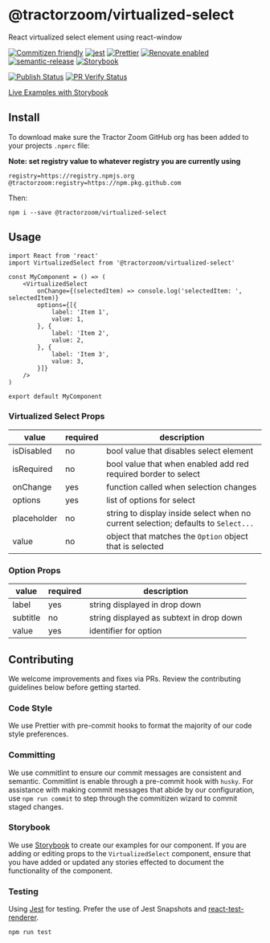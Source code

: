 # @tractorzoom/virtualized-select

React virtualized select element using react-window

[![Commitizen friendly](https://img.shields.io/badge/commitizen-friendly-brightgreen.svg)](http://commitizen.github.io/cz-cli/) [![jest](https://jestjs.io/img/jest-badge.svg)](https://github.com/facebook/jest) [![Prettier](https://img.shields.io/badge/code_style-prettier-ff69b4.svg?style=flat-square)](https://github.com/prettier/prettier) [![Renovate enabled](https://img.shields.io/badge/renovate-enabled-brightgreen.svg)](https://renovatebot.com/) [![semantic-release](https://img.shields.io/badge/%20%20%F0%9F%93%A6%F0%9F%9A%80-semantic--release-e10079.svg)](https://github.com/semantic-release/semantic-release) [![Storybook](https://cdn.jsdelivr.net/gh/storybookjs/brand@master/badge/badge-storybook.svg)](https://tractorzoom.github.io/virtualized-select/)

[![Publish Status](https://github.com/TractorZoom/virtualized-select/workflows/publish/badge.svg)](https://github.com/TractorZoom/virtualized-select/actions) [![PR Verify Status](https://github.com/TractorZoom/virtualized-select/workflows/pull_request_verify/badge.svg)](https://github.com/TractorZoom/virtualized-select/actions)

[Live Examples with Storybook](https://tractorzoom.github.io/virtualized-select/)

## Install

To download make sure the Tractor Zoom GitHub org has been added to your projects `.npmrc` file:

**Note: set registry value to whatever registry you are currently using**

```
registry=https://registry.npmjs.org
@tractorzoom:registry=https://npm.pkg.github.com
```

Then:

```
npm i --save @tractorzoom/virtualized-select
```

## Usage

```
import React from 'react'
import VirtualizedSelect from '@tractorzoom/virtualized-select'

const MyComponent = () => (
    <VirtualizedSelect
        onChange={(selectedItem) => console.log('selectedItem: ', selectedItem)}
        options={[{
            label: 'Item 1',
            value: 1,
        }, {
            label: 'Item 2',
            value: 2,
        }, {
            label: 'Item 3',
            value: 3,
        }]}
    />
)

export default MyComponent
```

### Virtualized Select Props

| value       | required | description                                                                        |
| ----------- | -------- | ---------------------------------------------------------------------------------- |
| isDisabled  | no       | bool value that disables select element                                            |
| isRequired  | no       | bool value that when enabled add red required border to select                     |
| onChange    | yes      | function called when selection changes                                             |
| options     | yes      | list of options for select                                                         |
| placeholder | no       | string to display inside select when no current selection; defaults to `Select...` |
| value       | no       | object that matches the `Option` object that is selected                           |

### Option Props

| value    | required | description                              |
| -------- | -------- | ---------------------------------------- |
| label    | yes      | string displayed in drop down            |
| subtitle | no       | string displayed as subtext in drop down |
| value    | yes      | identifier for option                    |

## Contributing

We welcome improvements and fixes via PRs. Review the contributing guidelines below before getting started.

### Code Style

We use Prettier with pre-commit hooks to format the majority of our code style preferences.

### Committing

We use commitlint to ensure our commit messages are consistent and semantic. Commitlint is enable through a pre-commit hook with `husky`. For assistance with making commit messages that abide by our configuration, use `npm run commit` to step through the commitizen wizard to commit staged changes.

### Storybook

We use [Storybook](https://github.com/storybookjs/storybook) to create our examples for our component. If you are adding or editing props to the `VirtualizedSelect` component, ensure that you have added or updated any stories effected to document the functionality of the component.

### Testing

Using [Jest](https://github.com/facebook/jest) for testing. Prefer the use of Jest Snapshots and [react-test-renderer](https://reactjs.org/docs/test-renderer.html).

```
npm run test
```

